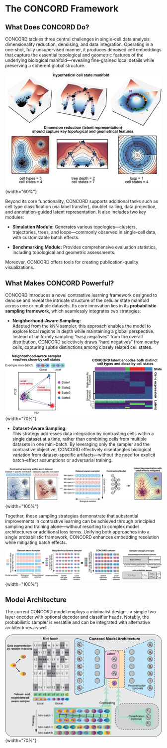 # The CONCORD Framework

## What Does CONCORD Do?

CONCORD tackles three central challenges in single-cell data analysis: dimensionality reduction, denoising, and data integration. Operating in a one-shot, fully unsupervised manner, it produces denoised cell embeddings that capture the essential topological and geometric features of the underlying biological manifold—revealing fine-grained local details while preserving a coherent global structure.

![State manifold](images/sub1.png){width="60%"}

Beyond its core functionality, CONCORD supports additional tasks such as cell type classification (via label transfer), doublet calling, data projection, and annotation-guided latent representation. It also includes two key modules:

- **Simulation Module:** Generates various topologies—clusters, trajectories, trees, and loops—commonly observed in single-cell data, with customizable batch effects.

- **Benchmarking Module:** Provides comprehensive evaluation statistics, including topological and geometric assessments.

Moreover, CONCORD offers tools for creating publication-quality visualizations.

## What Makes CONCORD Powerful?

CONCORD introduces a novel contrastive learning framework designed to denoise and reveal the intricate structure of the cellular state manifold across one or multiple datasets. Its core innovation lies in its **probabilistic sampling framework**, which seamlessly integrates two strategies:

- **Neighborhood-Aware Sampling:**  
  Adapted from the kNN sampler, this approach enables the model to explore local regions in depth while maintaining a global perspective. Instead of uniformly sampling “easy negatives” from the overall distribution, CONCORD selectively draws “hard negatives” from nearby cells, capturing subtle distinctions among closely related cell states.

![Neighborhood-aware sampler](images/sub2.png){width="70%"}

- **Dataset-Aware Sampling:**  
  This strategy addresses data integration by contrasting cells within a single dataset at a time, rather than combining cells from multiple datasets in one mini-batch. By leveraging only the sampler and the contrastive objective, CONCORD effectively disentangles biological variation from dataset-specific artifacts—without the need for explicit batch-effect assumptions or adversarial training.

![Dataset-aware sampler](images/sub3.png){width="100%"}

Together, these sampling strategies demonstrate that substantial improvements in contrastive learning can be achieved through principled sampling and training alone—without resorting to complex model architectures or additional loss terms. Unifying both approaches into a single probabilistic framework, CONCORD enhances embedding resolution while mitigating batch effects.

![CONCORD sampler](images/sub4.png){width="100%"}

## Model Architecture

The current CONCORD model employs a minimalist design—a simple two-layer encoder with optional decoder and classifier heads. Notably, the probabilistic sampler is versatile and can be integrated with alternative architectures as well.

![CONCORD model](images/sub5.png){width="70%"}
